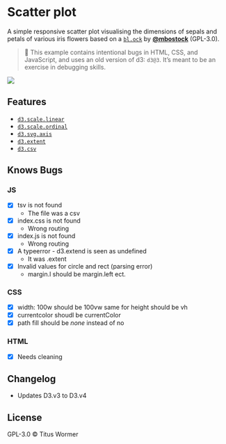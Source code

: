 # Scatter plot

A simple responsive scatter plot visualising the dimensions of sepals and petals
of various iris flowers based on a [`bl.ock`][block] by
[**@mbostock**][block-author] (GPL-3.0).

> 💁 This example contains intentional bugs in HTML, CSS, and JavaScript,
> and uses an old version of d3: `d3@3`.  It’s meant to be an exercise in
> debugging skills.

[![][cover]][url]

## Features

*   [`d3.scale.linear`](https://github.com/d3/d3-3.x-api-reference/blob/master/Quantitative-Scales.md#_linear)
*   [`d3.scale.ordinal`](https://github.com/d3/d3-3.x-api-reference/blob/master/Ordinal-Scales.md#ordinal)
*   [`d3.svg.axis`](https://github.com/d3/d3-3.x-api-reference/blob/master/SVG-Axes.md#axis)
*   [`d3.extent`](https://github.com/d3/d3-3.x-api-reference/blob/master/Arrays.md#d3_extent)
*   [`d3.csv`](https://github.com/d3/d3-3.x-api-reference/blob/master/CSV.md#csv)

## Knows Bugs
### JS
- [x] tsv is not found
	- The file was a csv
- [x] index.css is not found
	- Wrong routing
- [x] index.js is not found
	- Wrong routing
- [x] A typeerror - d3.extend is seen as undefined
	- It was .extent
- [x] Invalid values for circle and rect (parsing error)
	- margin.l should be margin.left ect.

### CSS
- [x] width: 100w should be 100vw same for height should be vh
- [x] currentcolor shoudl be currentColor
- [x] path fill should be *none* instead of no

### HTML
- [x] Needs cleaning

## Changelog
- Updates D3.v3 to D3.v4

## License

GPL-3.0 © Titus Wormer

[block]: https://bl.ocks.org/mbostock/3887118

[block-author]: https://github.com/mbostock

[cover]: preview.png

[url]: https://cmda-fe3.github.io/course-17-18/class-2/debug
